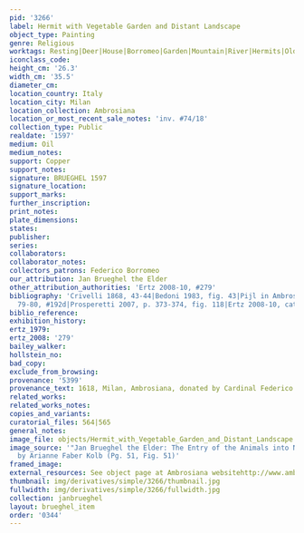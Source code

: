 ```yaml
---
pid: '3266'
label: Hermit with Vegetable Garden and Distant Landscape
object_type: Painting
genre: Religious
worktags: Resting|Deer|House|Borromeo|Garden|Mountain|River|Hermits|Old Testament|Vegetables
iconclass_code:
height_cm: '26.3'
width_cm: '35.5'
diameter_cm:
location_country: Italy
location_city: Milan
location_collection: Ambrosiana
location_or_most_recent_sale_notes: 'inv. #74/18'
collection_type: Public
realdate: '1597'
medium: Oil
medium_notes:
support: Copper
support_notes:
signature: BRUEGHEL 1597
signature_location:
support_marks:
further_inscription:
print_notes:
plate_dimensions:
states:
publisher:
series:
collaborators:
collaborator_notes:
collectors_patrons: Federico Borromeo
our_attribution: Jan Brueghel the Elder
other_attribution_authorities: 'Ertz 2008-10, #279'
bibliography: 'Crivelli 1868, 43-44|Bedoni 1983, fig. 43|Pijl in Ambrosiana 2006,
  79-80, #192d|Prosperetti 2007, p. 373-374, fig. 118|Ertz 2008-10, cat. #279'
biblio_reference:
exhibition_history:
ertz_1979:
ertz_2008: '279'
bailey_walker:
hollstein_no:
bad_copy:
exclude_from_browsing:
provenance: '5399'
provenance_text: 1618, Milan, Ambrosiana, donated by Cardinal Federico Borromeo
related_works:
related_works_notes:
copies_and_variants:
curatorial_files: 564|565
general_notes:
image_file: objects/Hermit_with_Vegetable_Garden_and_Distant_Landscape.jpg
image_source: '"Jan Brueghel the Elder: The Entry of the Animals into Noah''s Ark"
  by Arianne Faber Kolb (Pg. 51, Fig. 51)'
framed_image:
external_resources: See object page at Ambrosiana websitehttp://www.ambrosiana.eu/cms/romitaggio-1576.html
thumbnail: img/derivatives/simple/3266/thumbnail.jpg
fullwidth: img/derivatives/simple/3266/fullwidth.jpg
collection: janbrueghel
layout: brueghel_item
order: '0344'
---
```

